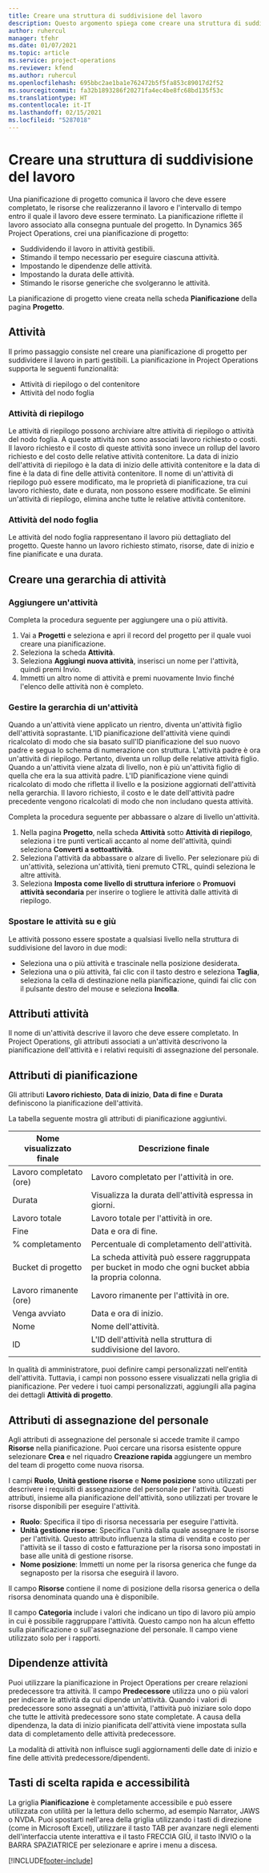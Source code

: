 ```yaml
---
title: Creare una struttura di suddivisione del lavoro
description: Questo argomento spiega come creare una struttura di suddivisione del lavoro comprensiva dei controlli di base nella nuova interfaccia di pianificazione.
author: ruhercul
manager: tfehr
ms.date: 01/07/2021
ms.topic: article
ms.service: project-operations
ms.reviewer: kfend
ms.author: ruhercul
ms.openlocfilehash: 695bbc2ae1ba1e762472b5f5fa853c89017d2f52
ms.sourcegitcommit: fa32b1893286f20271fa4ec4be8fc68bd135f53c
ms.translationtype: HT
ms.contentlocale: it-IT
ms.lasthandoff: 02/15/2021
ms.locfileid: "5287018"
---
```

# <a name="create-a-work-breakdown-structure-wbs"></a>Creare una struttura di suddivisione del lavoro

Una pianificazione di progetto comunica il lavoro che deve essere completato, le risorse che realizzeranno il lavoro e l'intervallo di tempo entro il quale il lavoro deve essere terminato. La pianificazione riflette il lavoro associato alla consegna puntuale del progetto. In Dynamics 365 Project Operations, crei una pianificazione di progetto:

  - Suddividendo il lavoro in attività gestibili.
  - Stimando il tempo necessario per eseguire ciascuna attività.
  - Impostando le dipendenze delle attività.
  - Impostando la durata delle attività.
  - Stimando le risorse generiche che svolgeranno le attività. 

La pianificazione di progetto viene creata nella scheda **Pianificazione** della pagina **Progetto**.

## <a name="tasks"></a>Attività

Il primo passaggio consiste nel creare una pianificazione di progetto per suddividere il lavoro in parti gestibili. La pianificazione in Project Operations supporta le seguenti funzionalità:

- Attività di riepilogo o del contenitore
- Attività del nodo foglia

### <a name="summary-tasks"></a>Attività di riepilogo

Le attività di riepilogo possono archiviare altre attività di riepilogo o attività del nodo foglia. A queste attività non sono associati lavoro richiesto o costi. Il lavoro richiesto e il costo di queste attività sono invece un rollup del lavoro richiesto e del costo delle relative attività contenitore. La data di inizio dell'attività di riepilogo è la data di inizio delle attività contenitore e la data di fine è la data di fine delle attività contenitore. Il nome di un'attività di riepilogo può essere modificato, ma le proprietà di pianificazione, tra cui lavoro richiesto, date e durata, non possono essere modificate. Se elimini un'attività di riepilogo, elimina anche tutte le relative attività contenitore.

### <a name="leaf-node-tasks"></a>Attività del nodo foglia

Le attività del nodo foglia rappresentano il lavoro più dettagliato del progetto. Queste hanno un lavoro richiesto stimato, risorse, date di inizio e fine pianificate e una durata.

## <a name="create-a-task-hierarchy"></a>Creare una gerarchia di attività

### <a name="add-a-task"></a>Aggiungere un'attività

Completa la procedura seguente per aggiungere una o più attività.

1. Vai a **Progetti** e seleziona e apri il record del progetto per il quale vuoi creare una pianificazione. 
2. Seleziona la scheda **Attività**. 
3. Seleziona **Aggiungi nuova attività**, inserisci un nome per l'attività, quindi premi Invio.
2. Immetti un altro nome di attività e premi nuovamente Invio finché l'elenco delle attività non è completo.

### <a name="manage-hierarchy-of-a-task"></a>Gestire la gerarchia di un'attività

Quando a un'attività viene applicato un rientro, diventa un'attività figlio dell'attività soprastante. L'ID pianificazione dell'attività viene quindi ricalcolato di modo che sia basato sull'ID pianificazione del suo nuovo padre e segua lo schema di numerazione con struttura. L'attività padre è ora un'attività di riepilogo. Pertanto, diventa un rollup delle relative attività figlio. Quando a un'attività viene alzata di livello, non è più un'attività figlio di quella che era la sua attività padre. L'ID pianificazione viene quindi ricalcolato di modo che rifletta il livello e la posizione aggiornati dell'attività nella gerarchia. Il lavoro richiesto, il costo e le date dell'attività padre precedente vengono ricalcolati di modo che non includano questa attività.

Completa la procedura seguente per abbassare o alzare di livello un'attività.

1. Nella pagina **Progetto**, nella scheda **Attività** sotto **Attività di riepilogo**, seleziona i tre punti verticali accanto al nome dell'attività, quindi seleziona **Converti a sottoattività**. 
2. Seleziona l'attività da abbassare o alzare di livello. Per selezionare più di un'attività, seleziona un'attività, tieni premuto CTRL, quindi seleziona le altre attività.
2. Seleziona **Imposta come livello di struttura inferiore** o **Promuovi attività secondaria** per inserire o togliere le attività dalle attività di riepilogo.

### <a name="move-tasks-up-and-down"></a>Spostare le attività su e giù

Le attività possono essere spostate a qualsiasi livello nella struttura di suddivisione del lavoro in due modi:

- Seleziona una o più attività e trascinale nella posizione desiderata.
- Seleziona una o più attività, fai clic con il tasto destro e seleziona **Taglia**, seleziona la cella di destinazione nella pianificazione, quindi fai clic con il pulsante destro del mouse e seleziona **Incolla**.

## <a name="task-attributes"></a>Attributi attività

Il nome di un'attività descrive il lavoro che deve essere completato. In Project Operations, gli attributi associati a un'attività descrivono la pianificazione dell'attività e i relativi requisiti di assegnazione del personale.

## <a name="schedule-attributes"></a>Attributi di pianificazione

Gli attributi **Lavoro richiesto**, **Data di inizio**, **Data di fine** e **Durata** definiscono la pianificazione dell'attività.

La tabella seguente mostra gli attributi di pianificazione aggiuntivi.

| **Nome visualizzato finale** | **Descrizione finale** |
| --- | --- |
| Lavoro completato (ore) | Lavoro completato per l'attività in ore. |
| Durata | Visualizza la durata dell'attività espressa in giorni. |
| Lavoro totale | Lavoro totale per l'attività in ore. |
| Fine | Data e ora di fine. |
| % completamento | Percentuale di completamento dell'attività. |
| Bucket di progetto | La scheda attività può essere raggruppata per bucket in modo che ogni bucket abbia la propria colonna. |
| Lavoro rimanente (ore) | Lavoro rimanente per l'attività in ore. |
| Venga avviato | Data e ora di inizio. |
| Nome | Nome dell'attività. |
| ID | L'ID dell'attività nella struttura di suddivisione del lavoro. |

In qualità di amministratore, puoi definire campi personalizzati nell'entità dell'attività. Tuttavia, i campi non possono essere visualizzati nella griglia di pianificazione. Per vedere i tuoi campi personalizzati, aggiungili alla pagina dei dettagli **Attività di progetto**.

## <a name="staffing-attributes"></a>Attributi di assegnazione del personale

Agli attributi di assegnazione del personale si accede tramite il campo **Risorse** nella pianificazione. Puoi cercare una risorsa esistente oppure selezionare **Crea** e nel riquadro **Creazione rapida** aggiungere un membro del team di progetto come nuova risorsa.

I campi **Ruolo**, **Unità gestione risorse** e **Nome posizione** sono utilizzati per descrivere i requisiti di assegnazione del personale per l'attività. Questi attributi, insieme alla pianificazione dell'attività, sono utilizzati per trovare le risorse disponibili per eseguire l'attività.

   - **Ruolo**: Specifica il tipo di risorsa necessaria per eseguire l'attività.
   - **Unità gestione risorse**: Specifica l'unità dalla quale assegnare le risorse per l'attività. Questo attributo influenza la stima di vendita e costo per l'attività se il tasso di costo e fatturazione per la risorsa sono impostati in base alle unità di gestione risorse.
   - **Nome posizione**: Immetti un nome per la risorsa generica che funge da segnaposto per la risorsa che eseguirà il lavoro.

Il campo **Risorse** contiene il nome di posizione della risorsa generica o della risorsa denominata quando una è disponibile.

Il campo **Categoria** include i valori che indicano un tipo di lavoro più ampio in cui è possibile raggruppare l'attività. Questo campo non ha alcun effetto sulla pianificazione o sull'assegnazione del personale. Il campo viene utilizzato solo per i rapporti.

## <a name="task-dependencies"></a>Dipendenze attività

Puoi utilizzare la pianificazione in Project Operations per creare relazioni predecessore tra attività. Il campo **Predecessore** utilizza uno o più valori per indicare le attività da cui dipende un'attività. Quando i valori di predecessore sono assegnati a un'attività, l'attività può iniziare solo dopo che tutte le attività predecessore sono state completate. A causa della dipendenza, la data di inizio pianificata dell'attività viene impostata sulla data di completamento delle attività predecessore.

La modalità di attività non influisce sugli aggiornamenti delle date di inizio e fine delle attività predecessore/dipendenti.

## <a name="accessibility-and-keyboard-shortcuts"></a>Tasti di scelta rapida e accessibilità

La griglia **Pianificazione** è completamente accessibile e può essere utilizzata con utilità per la lettura dello schermo, ad esempio Narrator, JAWS o NVDA. Puoi spostarti nell'area della griglia utilizzando i tasti di direzione (come in Microsoft Excel), utilizzare il tasto TAB per avanzare negli elementi dell'interfaccia utente interattiva e il tasto FRECCIA GIÙ, il tasto INVIO o la BARRA SPAZIATRICE per selezionare e aprire i menu a discesa.


[!INCLUDE[footer-include](../includes/footer-banner.md)]